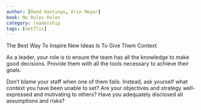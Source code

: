 ```yaml
---
author: [Reed Hastings, Erin Meyer]
book: No Rules Rules
category: leadership
tags: [netflix]
---
```

The Best Way To Inspire New Ideas Is To Give Them Context

As a leader, your role is to ensure the team has all the knowledge to make good decisions. Provide them with all the tools necessary to achieve their goals.

Don’t blame your staff when one of them fails. Instead, ask yourself what context you have been unable to set? Are your objectives and strategy well-expressed and motivating to others? Have you adequately disclosed all assumptions and risks?